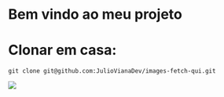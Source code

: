 # Bem vindo ao meu projeto

# Clonar em casa:

```git clone git@github.com:JulioVianaDev/images-fetch-qui.git```


<img src="./tomato-2.png">